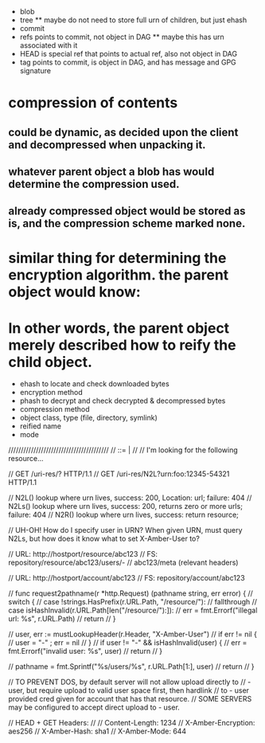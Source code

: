 * blob
* tree
** maybe do not need to store full urn of children, but just ehash
* commit
* refs points to commit, not object in DAG
** maybe this has urn associated with it
* HEAD is special ref that points to actual ref, also not object in DAG
* tag points to commit, is object in DAG, and has message and GPG signature

# compression of contents
## could be dynamic, as decided upon the client and decompressed when unpacking it.
## whatever parent object a blob has would determine the compression used.
## already compressed object would be stored as is, and the compression scheme marked none.

# similar thing for determining the encryption algorithm. the parent object would know:

# In other words, the parent object merely described how to reify the child object.

* ehash to locate and check downloaded bytes
* encryption method
* phash to decrypt and check decrypted & decompressed bytes
* compression method
* object class, type (file, directory, symlink)
* reified name
* mode

////////////////////////////////////////
// <uri> ::= <urn> | <url>
//
// I'm looking for the following resource...

// GET /uri-res/<service>?<uri>  HTTP/1.1
// GET /uri-res/N2L?urn:foo:12345-54321 HTTP/1.1

// N2L() lookup where urn lives, success: 200, Location: url; failure: 404
// N2Ls() lookup where urn lives, success: 200, returns zero or more urls; failure: 404
// N2R() lookup where urn lives, success: return resource; 

// UH-OH!  How do I specify user in URN? When given URN, must query N2Ls, but how does it know what to set X-Amber-User to?

// URL:	http://hostport/resource/abc123
// FS:	     repository/resource/abc123/users/-
//                               abc123/meta (relevant headers)

// URL:	http://hostport/account/abc123
// FS:	     repository/account/abc123

// func request2pathname(r *http.Request) (pathname string, err error) {
// 	switch {
// 	case !strings.HasPrefix(r.URL.Path, "/resource/"):
// 		fallthrough
// 	case isHashInvalid(r.URL.Path[len("/resource/"):]):
// 		err = fmt.Errorf("illegal url: %s", r.URL.Path)
// 		return
// 	}

// 	user, err := mustLookupHeader(r.Header, "X-Amber-User")
// 	if err != nil {
// 		user = "-" ; err = nil
// 	}
// 	if user != "-" && isHashInvalid(user) {
// 		err = fmt.Errorf("invalid user: %s", user)
// 		return
// 	}

// 	pathname = fmt.Sprintf("%s/users/%s", r.URL.Path[1:], user)
// 	return
// }

// TO PREVENT DOS, by default server will not allow upload directly to
// - user, but require upload to valid user space first, then hardlink
// to - user provided cred given for account that has that resource.
// SOME SERVERS may be configured to accept direct upload to - user.

// HEAD + GET Headers:
//
// Content-Length: 1234
// X-Amber-Encryption: aes256
// X-Amber-Hash: sha1
// X-Amber-Mode: 644

